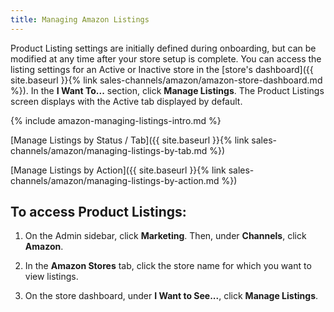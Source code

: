 ```yaml
---
title: Managing Amazon Listings
---
```



Product Listing settings are initially defined during onboarding, but can be modified at any time after your store setup is complete. You can access the listing settings for an Active or Inactive store in the [store's dashboard]({{ site.baseurl }}{% link sales-channels/amazon/amazon-store-dashboard.md %}). In the **I Want To...** section, click **Manage Listings**. The Product Listings screen displays with the Active tab displayed by default.

{% include amazon-managing-listings-intro.md %}

[Manage Listings by Status / Tab]({{ site.baseurl }}{% link sales-channels/amazon/managing-listings-by-tab.md %})

[Manage Listings by Action]({{ site.baseurl }}{% link sales-channels/amazon/managing-listings-by-action.md %})

## To access Product Listings:

1. On the Admin sidebar, click **Marketing**. Then, under **Channels**, click **Amazon**.

1. In the **Amazon Stores** tab, click the store name for which you want to view listings.

1. On the store dashboard, under **I Want to See...**, click **Manage Listings**.
